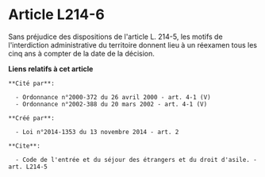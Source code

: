 # Article L214-6

Sans préjudice des dispositions de l'article L. 214-5, les motifs de l'interdiction administrative du territoire donnent lieu
à un réexamen tous les cinq ans à compter de la date de la décision.

**Liens relatifs à cet article**

	**Cité par**:

	  - Ordonnance n°2000-372 du 26 avril 2000 - art. 4-1 (V)
	  - Ordonnance n°2002-388 du 20 mars 2002 - art. 4-1 (V)

	**Créé par**:

	  - Loi n°2014-1353 du 13 novembre 2014 - art. 2

	**Cite**:

	  - Code de l'entrée et du séjour des étrangers et du droit d'asile. - art. L214-5
